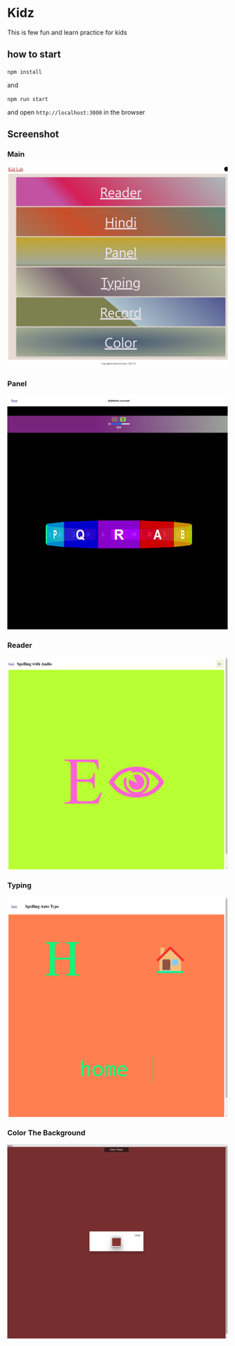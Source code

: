 # Kidz

This is few fun and learn practice for kids

## how to start

`npm install`

and

`npm run start`

and open `http://localhost:3000` in the browser

## Screenshot

### Main

![Main](src/media/images/main-page.png)

### Panel

![Panel](src/media/images/panel.png)

### Reader

![Reader](src/media/images/reader.png)

### Typing

![Typing](src/media/images/typing.png)

### Color The Background

![color the background screenshot](src/media/images/color-picker.png)
